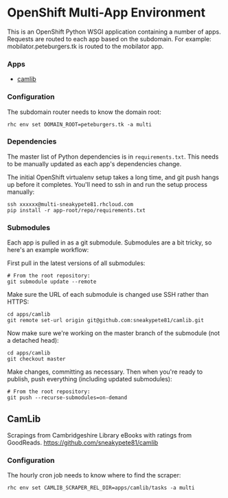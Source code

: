 OpenShift Multi-App Environment
===============================

This is an OpenShift Python WSGI application containing a number of apps.
Requests are routed to each app based on the subdomain. For example:
mobilator.peteburgers.tk is routed to the mobilator app.

### Apps

 * [camlib](https://github.com/sneakypete81/camlib)

### Configuration

The subdomain router needs to know the domain root:
```
rhc env set DOMAIN_ROOT=peteburgers.tk -a multi
```

### Dependencies

The master list of Python dependencies is in `requirements.txt`. This needs to be
manually updated as each app's dependencies change.

The initial OpenShift virtualenv setup takes a long time, and git push hangs up
before it completes. You'll need to ssh in and run the setup process manually:
```
ssh xxxxxx@multi-sneakypete81.rhcloud.com
pip install -r app-root/repo/requirements.txt
```

### Submodules

Each app is pulled in as a git submodule. Submodules are a bit tricky, so here's
an example workflow:

First pull in the latest versions of all submodules:
```
# From the root repository:
git submodule update --remote
```

Make sure the URL of each submodule is changed use SSH rather than HTTPS:
```
cd apps/camlib
git remote set-url origin git@github.com:sneakypete81/camlib.git
```

Now make sure we're working on the master branch of the submodule
(not a detached head):
```
cd apps/camlib
git checkout master
```

Make changes, committing as necessary. Then when you're ready to publish, push
everything (including updated submodules):
```
# From the root repository:
git push --recurse-submodules=on-demand
```

CamLib
------

Scrapings from Cambridgeshire Library eBooks with ratings from GoodReads.
https://github.com/sneakypete81/camlib

### Configuration

The hourly cron job needs to know where to find the scraper:
```
rhc env set CAMLIB_SCRAPER_REL_DIR=apps/camlib/tasks -a multi
```

